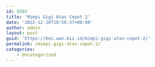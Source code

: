 ```yaml
---
id: 9393
title: 'Mimpi Gigi Atas Copot 2'
date: '2022-12-10T10:56:37+00:00'
author: admin
layout: post
guid: 'https://bos.awn.biz.id/mimpi-gigi-atas-copot-2/'
permalink: /mimpi-gigi-atas-copot-2/
categories:
    - Uncategorized
---
```


